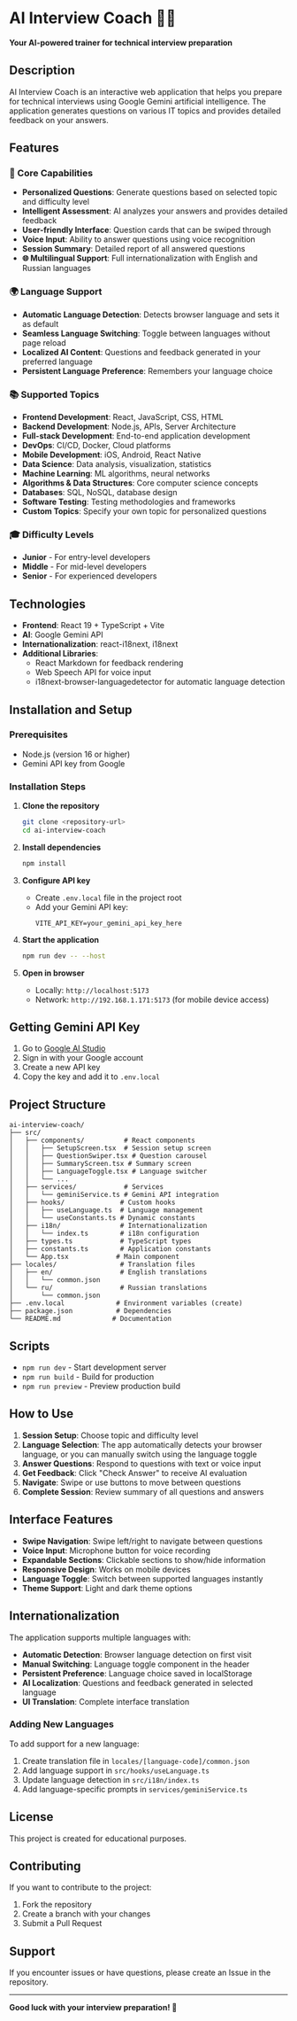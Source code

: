  # AI Interview Coach 🤖💼

**Your AI-powered trainer for technical interview preparation**

## Description

AI Interview Coach is an interactive web application that helps you prepare for technical interviews using Google Gemini artificial intelligence. The application generates questions on various IT topics and provides detailed feedback on your answers.

## Features

### 🎯 Core Capabilities
- **Personalized Questions**: Generate questions based on selected topic and difficulty level
- **Intelligent Assessment**: AI analyzes your answers and provides detailed feedback
- **User-friendly Interface**: Question cards that can be swiped through
- **Voice Input**: Ability to answer questions using voice recognition
- **Session Summary**: Detailed report of all answered questions
- **🌐 Multilingual Support**: Full internationalization with English and Russian languages

### 🌍 Language Support
- **Automatic Language Detection**: Detects browser language and sets it as default
- **Seamless Language Switching**: Toggle between languages without page reload
- **Localized AI Content**: Questions and feedback generated in your preferred language
- **Persistent Language Preference**: Remembers your language choice

### 📚 Supported Topics
- **Frontend Development**: React, JavaScript, CSS, HTML
- **Backend Development**: Node.js, APIs, Server Architecture
- **Full-stack Development**: End-to-end application development
- **DevOps**: CI/CD, Docker, Cloud platforms
- **Mobile Development**: iOS, Android, React Native
- **Data Science**: Data analysis, visualization, statistics
- **Machine Learning**: ML algorithms, neural networks
- **Algorithms & Data Structures**: Core computer science concepts
- **Databases**: SQL, NoSQL, database design
- **Software Testing**: Testing methodologies and frameworks
- **Custom Topics**: Specify your own topic for personalized questions

### 🎓 Difficulty Levels
- **Junior** - For entry-level developers
- **Middle** - For mid-level developers  
- **Senior** - For experienced developers

## Technologies

- **Frontend**: React 19 + TypeScript + Vite
- **AI**: Google Gemini API
- **Internationalization**: react-i18next, i18next
- **Additional Libraries**: 
  - React Markdown for feedback rendering
  - Web Speech API for voice input
  - i18next-browser-languagedetector for automatic language detection

## Installation and Setup

### Prerequisites
- Node.js (version 16 or higher)
- Gemini API key from Google

### Installation Steps

1. **Clone the repository**
   ```bash
   git clone <repository-url>
   cd ai-interview-coach
   ```

2. **Install dependencies**
   ```bash
   npm install
   ```

3. **Configure API key**
   - Create `.env.local` file in the project root
   - Add your Gemini API key:
     ```
     VITE_API_KEY=your_gemini_api_key_here
     ```

4. **Start the application**
   ```bash
   npm run dev -- --host
   ```

5. **Open in browser**
   - Locally: `http://localhost:5173`
   - Network: `http://192.168.1.171:5173` (for mobile device access)

## Getting Gemini API Key

1. Go to [Google AI Studio](https://aistudio.google.com/)
2. Sign in with your Google account
3. Create a new API key
4. Copy the key and add it to `.env.local`

## Project Structure

```
ai-interview-coach/
├── src/
│   ├── components/          # React components
│   │   ├── SetupScreen.tsx  # Session setup screen
│   │   ├── QuestionSwiper.tsx # Question carousel
│   │   ├── SummaryScreen.tsx # Summary screen
│   │   ├── LanguageToggle.tsx # Language switcher
│   │   └── ...
│   ├── services/            # Services
│   │   └── geminiService.ts # Gemini API integration
│   ├── hooks/              # Custom hooks
│   │   ├── useLanguage.ts  # Language management
│   │   └── useConstants.ts # Dynamic constants
│   ├── i18n/               # Internationalization
│   │   └── index.ts        # i18n configuration
│   ├── types.ts            # TypeScript types
│   ├── constants.ts        # Application constants
│   └── App.tsx            # Main component
├── locales/                # Translation files
│   ├── en/                 # English translations
│   │   └── common.json
│   └── ru/                 # Russian translations
│       └── common.json
├── .env.local             # Environment variables (create)
├── package.json           # Dependencies
└── README.md             # Documentation
```

## Scripts

- `npm run dev` - Start development server
- `npm run build` - Build for production
- `npm run preview` - Preview production build

## How to Use

1. **Session Setup**: Choose topic and difficulty level
2. **Language Selection**: The app automatically detects your browser language, or you can manually switch using the language toggle
3. **Answer Questions**: Respond to questions with text or voice input
4. **Get Feedback**: Click "Check Answer" to receive AI evaluation
5. **Navigate**: Swipe or use buttons to move between questions
6. **Complete Session**: Review summary of all questions and answers

## Interface Features

- **Swipe Navigation**: Swipe left/right to navigate between questions
- **Voice Input**: Microphone button for voice recording
- **Expandable Sections**: Clickable sections to show/hide information
- **Responsive Design**: Works on mobile devices
- **Language Toggle**: Switch between supported languages instantly
- **Theme Support**: Light and dark theme options

## Internationalization

The application supports multiple languages with:

- **Automatic Detection**: Browser language detection on first visit
- **Manual Switching**: Language toggle component in the header
- **Persistent Preference**: Language choice saved in localStorage
- **AI Localization**: Questions and feedback generated in selected language
- **UI Translation**: Complete interface translation

### Adding New Languages

To add support for a new language:

1. Create translation file in `locales/[language-code]/common.json`
2. Add language support in `src/hooks/useLanguage.ts`
3. Update language detection in `src/i18n/index.ts`
4. Add language-specific prompts in `services/geminiService.ts`

## License

This project is created for educational purposes.

## Contributing

If you want to contribute to the project:
1. Fork the repository
2. Create a branch with your changes
3. Submit a Pull Request

## Support

If you encounter issues or have questions, please create an Issue in the repository.

---

**Good luck with your interview preparation! 🚀**